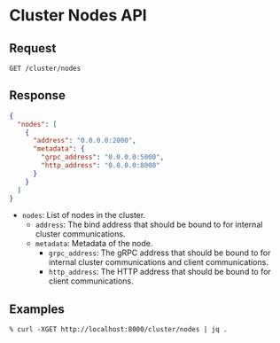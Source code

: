 # Cluster Nodes API

## Request

```
GET /cluster/nodes
```

## Response

```json
{
  "nodes": [
    {
      "address": "0.0.0.0:2000",
      "metadata": {
        "grpc_address": "0.0.0.0:5000",
        "http_address": "0.0.0.0:8000"
      }
    }
  ]
}
```

- `nodes`: List of nodes in the cluster.
  - `address`: The bind address that should be bound to for internal cluster communications.
  - `metadata`: Metadata of the node.
    - `grpc_address`: The gRPC address that should be bound to for internal cluster communications and client communications.
    - `http_address`: The HTTP address that should be bound to for client communications.

## Examples

```
% curl -XGET http://localhost:8000/cluster/nodes | jq .
```
